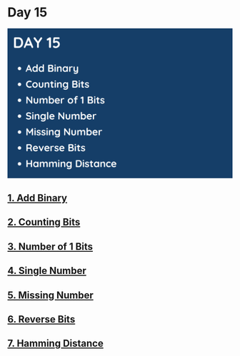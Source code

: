 # Day 15 
![](../images/day15.png)

## [1. Add Binary ](67.%20Add%20Binary.md)

## [2. Counting Bits ](338.%20Counting%20Bits.md)

## [3. Number of 1 Bits](191.%20Number%20of%201%20Bits.md)

## [4. Single Number ](136.%20Single%20Number.md)

## [5. Missing Number](268.%20Missing%20Number.md)

## [6. Reverse Bits](190.%20Reverse%20Bits.md)

## [7. Hamming Distance](461.%20Hamming%20Distance.md)